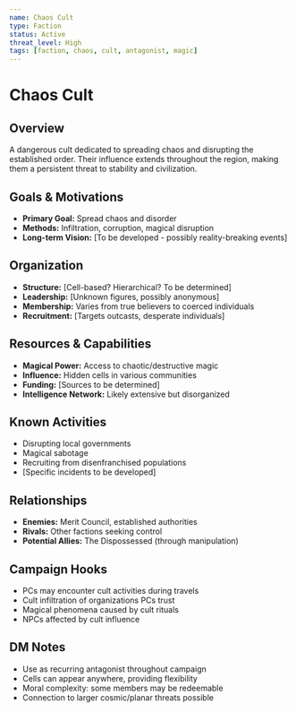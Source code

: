 ```yaml
---
name: Chaos Cult
type: Faction
status: Active
threat_level: High
tags: [faction, chaos, cult, antagonist, magic]
---
```


# Chaos Cult

## Overview
A dangerous cult dedicated to spreading chaos and disrupting the established order. Their influence extends throughout the region, making them a persistent threat to stability and civilization.

## Goals & Motivations
- **Primary Goal:** Spread chaos and disorder
- **Methods:** Infiltration, corruption, magical disruption
- **Long-term Vision:** [To be developed - possibly reality-breaking events]

## Organization
- **Structure:** [Cell-based? Hierarchical? To be determined]
- **Leadership:** [Unknown figures, possibly anonymous]
- **Membership:** Varies from true believers to coerced individuals
- **Recruitment:** [Targets outcasts, desperate individuals]

## Resources & Capabilities
- **Magical Power:** Access to chaotic/destructive magic
- **Influence:** Hidden cells in various communities
- **Funding:** [Sources to be determined]
- **Intelligence Network:** Likely extensive but disorganized

## Known Activities
- Disrupting local governments
- Magical sabotage
- Recruiting from disenfranchised populations
- [Specific incidents to be developed]

## Relationships
- **Enemies:** Merit Council, established authorities
- **Rivals:** Other factions seeking control
- **Potential Allies:** The Dispossessed (through manipulation)

## Campaign Hooks
- PCs may encounter cult activities during travels
- Cult infiltration of organizations PCs trust
- Magical phenomena caused by cult rituals
- NPCs affected by cult influence

## DM Notes
- Use as recurring antagonist throughout campaign
- Cells can appear anywhere, providing flexibility
- Moral complexity: some members may be redeemable
- Connection to larger cosmic/planar threats possible
